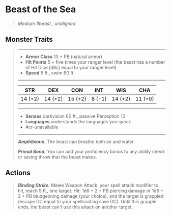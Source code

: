 # Beast of the Sea
>*Medium #beast , unaligned*
## Monster Traits
>___
>- **Armor Class** 13 + PB (natural armor)
>- **Hit Points** 5 + five times your ranger level (the beast has a number of Hit Dice [d8s] equal to your ranger level)
>- **Speed** 5 ft., swim 60 ft.
>___
>|STR|DEX|CON|INT|WIS|CHA|
>|:---:|:---:|:---:|:---:|:---:|:---:|
>|14 (+2)|14 (+2)|15 (+2)|8 (-1)|14 (+2)|11 (+0)|
>___
>- **Senses** darkvision 60 ft., passive Perception 12
>- **Languages** understands the languages you speak
>- #cr-unavailable
>___
>***Amphibious.*** The beast can breathe both air and water.  
>
>***Primal Bond.*** You can add your proficiency bonus to any ability check or saving throw that the beast makes.  
>
## Actions
>***Binding Strike.*** Melee Weapon Attack: your spell attack modifier to hit, reach 5 ft., one target. Hit: 1d6 + 2 + PB piercing damage or 1d6 + 2 + PB bludgeoning damage (your choice), and the target is grappled (escape DC equal to your spellcasting save DC). Until this grapple ends, the beast can't use this attack on another target.